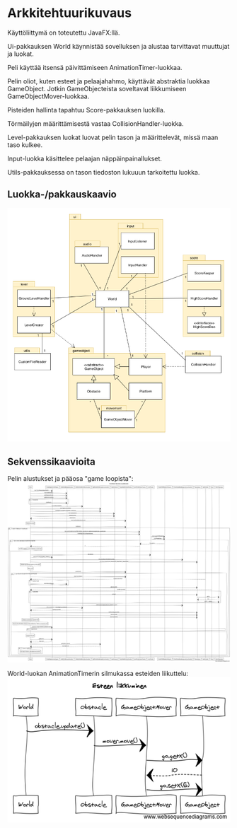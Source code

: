 # Arkkitehtuurikuvaus

Käyttöliittymä on toteutettu JavaFX:llä.

Ui-pakkauksen World käynnistää sovelluksen ja alustaa tarvittavat muuttujat ja luokat.

Peli käyttää itsensä päivittämiseen AnimationTimer-luokkaa.

Pelin oliot, kuten esteet ja pelaajahahmo, käyttävät abstraktia luokkaa GameObject.
Jotkin GameObjecteista soveltavat liikkumiseen GameObjectMover-luokkaa.

Pisteiden hallinta tapahtuu Score-pakkauksen luokilla.

Törmäilyjen määrittämisestä vastaa CollisionHandler-luokka.

Level-pakkauksen luokat luovat pelin tason ja määrittelevät, missä maan taso kulkee.

Input-luokka käsittelee pelaajan näppäinpainallukset.

Utils-pakkauksessa on tason tiedoston lukuuun tarkoitettu luokka.

## Luokka-/pakkauskaavio
![luokka-pakkauskaavio](https://github.com/magael/otm-harjoitustyo/blob/master/dokumentaatio/luokka-pakkauskaavio.png)

## Sekvenssikaavioita
Pelin alustukset ja pääosa "game loopista":</br>
![World](https://github.com/magael/otm-harjoitustyo/blob/master/dokumentaatio/game_loop.png)

World-luokan AnimationTimerin silmukassa esteiden liikuttelu:</br>
![Esteen liikkuminen](https://github.com/magael/otm-harjoitustyo/blob/master/dokumentaatio/Esteen%20liikkuminen.png)
